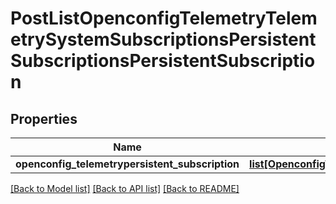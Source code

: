 # PostListOpenconfigTelemetryTelemetrySystemSubscriptionsPersistentSubscriptionsPersistentSubscription

## Properties
Name | Type | Description | Notes
------------ | ------------- | ------------- | -------------
**openconfig_telemetrypersistent_subscription** | [**list[OpenconfigTelemetryTelemetrySystemOpenconfigtelemetrytelemetrysystemSubscriptionsPersistentsubscriptionsPersistentsubscription]**](OpenconfigTelemetryTelemetrySystemOpenconfigtelemetrytelemetrysystemSubscriptionsPersistentsubscriptionsPersistentsubscription.md) |  | [optional] 

[[Back to Model list]](../README.md#documentation-for-models) [[Back to API list]](../README.md#documentation-for-api-endpoints) [[Back to README]](../README.md)


